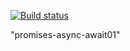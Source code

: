 [![Build status](https://ci.appveyor.com/api/projects/status/w0ld33amqr6at7tp?svg=true)](https://ci.appveyor.com/project/anikolaevski/promises-async-await01)

"promises-async-await01" 
